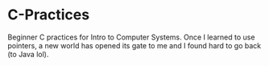 # C-Practices
Beginner C practices for Intro to Computer Systems. Once I learned to use pointers, a new world has opened its gate to me and I found hard to go back (to Java lol).

